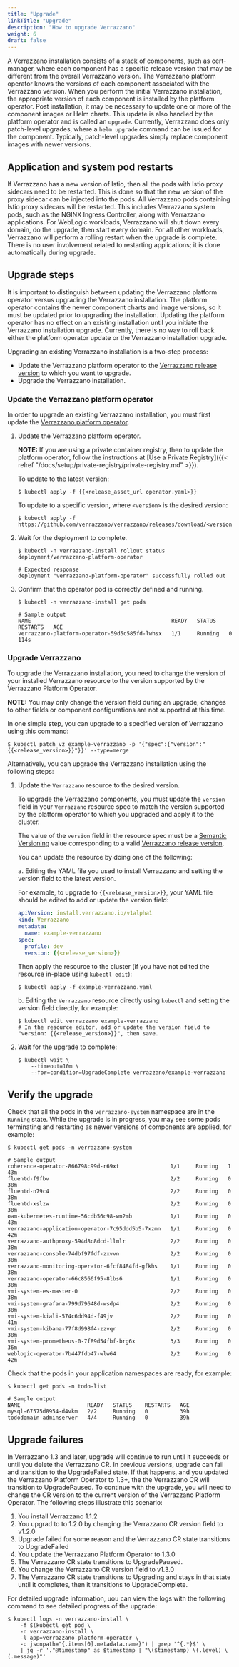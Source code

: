 ```yaml
---
title: "Upgrade"
linkTitle: "Upgrade"
description: "How to upgrade Verrazzano"
weight: 6
draft: false
---
```


A Verrazzano installation consists of a stack of components, such as cert-manager, where each component has a
specific release version that may be different from the overall Verrazzano version.  The Verrazzano platform operator
knows the versions of each component associated with the Verrazzano version.  When you perform the initial Verrazzano
installation, the appropriate version of each component is installed by the platform operator.
Post installation, it may be necessary to update one or more of the component images or Helm charts.  This update is also
handled by the platform operator and is called an `upgrade`.  Currently, Verrazzano does only patch-level upgrades,
where a `helm upgrade` command can be issued for the component.  Typically, patch-level upgrades simply replace component
images with newer versions.

## Application and system pod restarts
If Verrazzano has a new version of Istio, then all the pods with Istio proxy sidecars
need to be restarted.  This is done so that the new version of the proxy sidecar can be injected into the pods.
All Verrazzano pods containing Istio proxy sidecars will be restarted.  This includes Verrazzano system pods,
such as the NGINX Ingress Controller, along with Verrazzano applications.  For WebLogic workloads, Verrazzano
will shut down every domain, do the upgrade, then start every domain.  For all other workloads, Verrazzano will perform a rolling restart
when the upgrade is complete.  There is no user involvement related to restarting applications; it is done automatically during upgrade.

## Upgrade steps
It is important to distinguish between updating the Verrazzano platform operator versus upgrading the Verrazzano installation.
The platform operator contains the newer component charts and image versions, so it must be updated prior to upgrading the installation.
Updating the platform operator has no effect on an existing installation until you initiate the Verrazzano installation upgrade.
Currently, there is no way to roll back either the platform operator update or the Verrazzano installation upgrade.  

Upgrading an existing Verrazzano installation is a two-step process:

* Update the Verrazzano platform operator to the [Verrazzano release version](https://github.com/verrazzano/verrazzano/releases/) to which you want to upgrade.
* Upgrade the Verrazzano installation.  

### Update the Verrazzano platform operator
In order to upgrade an existing Verrazzano installation, you must first update the [Verrazzano platform operator](https://github.com/verrazzano/verrazzano).

1. Update the Verrazzano platform operator.

   **NOTE:** If you are using a private container registry, then to update the platform operator, follow the instructions at [Use a Private Registry]({{< relref "/docs/setup/private-registry/private-registry.md" >}}).

   To update to the latest version:

   ```
   $ kubectl apply -f {{<release_asset_url operator.yaml>}}
   ```

   To update to a specific version, where `<version>` is the desired version:

   ```
   $ kubectl apply -f https://github.com/verrazzano/verrazzano/releases/download/<version>/operator.yaml
   ```


1. Wait for the deployment to complete.

   ```
   $ kubectl -n verrazzano-install rollout status deployment/verrazzano-platform-operator

   # Expected response
   deployment "verrazzano-platform-operator" successfully rolled out
   ```

1. Confirm that the operator pod is correctly defined and running.

   ```
   $ kubectl -n verrazzano-install get pods

   # Sample output
   NAME                                            READY   STATUS    RESTARTS   AGE
   verrazzano-platform-operator-59d5c585fd-lwhsx   1/1     Running   0          114s
   ```

### Upgrade Verrazzano

To upgrade the Verrazzano installation, you need to change the version of your installed Verrazzano resource to the version supported by the
Verrazzano Platform Operator.

**NOTE:** You may only change the version field during an upgrade; changes to other fields or component configurations are not supported at this time.

In one simple step, you can upgrade to a specified version of Verrazzano using this command:

   ```
   $ kubectl patch vz example-verrazzano -p '{"spec":{"version":"{{<release_version>}}"}}' --type=merge
   ```
Alternatively, you can upgrade the Verrazzano installation using the following steps:
1. Update the `Verrazzano` resource to the desired version.

      To upgrade the Verrazzano components, you must update the `version` field in your `Verrazzano` resource spec to
      match the version supported by the platform operator to which you upgraded and apply it to the cluster.

      The value of the `version` field in the resource spec must be a [Semantic Versioning](https://semver.org/) value
      corresponding to a valid [Verrazzano release version](https://github.com/verrazzano/verrazzano/releases/).

      You can update the resource by doing one of the following:

      a. Editing the YAML file you used to install Verrazzano and setting the version field to the latest version.

      For example, to upgrade to `{{<release_version>}}`, your YAML file should be edited to add or update the version field:

      ```yaml
      apiVersion: install.verrazzano.io/v1alpha1
      kind: Verrazzano
      metadata:
        name: example-verrazzano
      spec:
        profile: dev
        version: {{<release_version>}}
      ```

      Then apply the resource to the cluster (if you have not edited the resource in-place using `kubectl edit`):

      ```
      $ kubectl apply -f example-verrazzano.yaml
      ```

      b. Editing the `Verrazzano` resource directly using `kubectl` and setting the version field directly, for example:

      ```
      $ kubectl edit verrazzano example-verrazzano
      # In the resource editor, add or update the version field to "version: {{<release_version>}}", then save.
      ```

1. Wait for the upgrade to complete:

   ```
   $ kubectl wait \
       --timeout=10m \
       --for=condition=UpgradeComplete verrazzano/example-verrazzano
   ```

## Verify the upgrade

Check that all the pods in the `verrazzano-system` namespace are in the `Running` state.  While the upgrade is in progress,
you may see some pods terminating and restarting as newer versions of components are applied, for example:
```
$ kubectl get pods -n verrazzano-system

# Sample output
coherence-operator-866798c99d-r69xt                1/1     Running   1          43m
fluentd-f9fbv                                      2/2     Running   0          38m
fluentd-n79c4                                      2/2     Running   0          38m
fluentd-xslzw                                      2/2     Running   0          38m
oam-kubernetes-runtime-56cdb56c98-wn2mb            1/1     Running   0          43m
verrazzano-application-operator-7c95ddd5b5-7xzmn   1/1     Running   0          42m
verrazzano-authproxy-594d8c8dcd-llmlr              2/2     Running   0          38m
verrazzano-console-74dbf97fdf-zxvvn                2/2     Running   0          38m
verrazzano-monitoring-operator-6fcf8484fd-gfkhs    1/1     Running   0          38m
verrazzano-operator-66c8566f95-8lbs6               1/1     Running   0          38m
vmi-system-es-master-0                             2/2     Running   0          38m
vmi-system-grafana-799d79648d-wsdp4                2/2     Running   0          38m
vmi-system-kiali-574c6dd94d-f49jv                  2/2     Running   0          41m
vmi-system-kibana-77f8d998f4-zzvqr                 2/2     Running   0          38m
vmi-system-prometheus-0-7f89d54fbf-brg6x           3/3     Running   0          36m
weblogic-operator-7b447fdb47-wlw64                 2/2     Running   0          42m
```

Check that the pods in your application namespaces are ready, for example:
```
$ kubectl get pods -n todo-list

# Sample output
NAME                     READY   STATUS    RESTARTS   AGE
mysql-67575d8954-d4vkm   2/2     Running   0          39h
tododomain-adminserver   4/4     Running   0          39h
```

## Upgrade failures

In Verrazzano 1.3 and later, upgrade will continue to run until it succeeds or until you delete the Verrazzano CR.  In previous versions,
upgrade can fail and transition to the UpgradeFailed state.  If that happens, and you updated the Verrazzano Platform Operator to 1.3+,
the the Verrazzano CR will transition to UpgradePaused.  To continue with the upgrade, you will need to change the CR version to the current
version of the Verrazzano Platform Operator.  The following steps illustrate this scenario:

1. You install Verrazzano 1.1.2
2. You upgrad to to 1.2.0 by changing the Verrazzano CR version field to v1.2.0
3. Upgrade failed for some reason and the Verrazzano CR state transitions to UpgradeFailed
4. You update the Verrazzano Platform Operator to 1.3.0
5. The Verrazzano CR state transitions to UpgradePaused.
6. You change the Verrazzano CR version field to v1.3.0
7. The Verrazzano CR state transitions to Upgrading and stays in that state until it completes, then it transitions to UpgradeComplete.  


For detailed upgrade information, uou can view the logs with the following command to see detailed progress of the upgrade:

```
$ kubectl logs -n verrazzano-install \
    -f $(kubectl get pod \
    -n verrazzano-install \
    -l app=verrazzano-platform-operator \
    -o jsonpath="{.items[0].metadata.name}") | grep '^{.*}$' \
    | jq -r '."@timestamp" as $timestamp | "\($timestamp) \(.level) \(.message)"'
```
